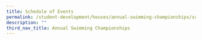 ```yaml
---
title: Schedule of Events
permalink: /student-development/houses/annual-swimming-championships/schedule-of-events/
description: ""
third_nav_title: Annual Swimming Championships
---
```


